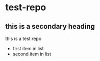 # test-repo
## this is a secondary heading
this is a test repo
* first item in list
* second item in list
